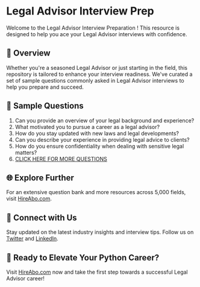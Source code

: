 # Legal Advisor Interview Prep

Welcome to the Legal Advisor Interview Preparation ! This resource is designed to help you ace your Legal Advisor interviews with confidence.

## 🚀 Overview

Whether you're a seasoned Legal Advisor or just starting in the field, this repository is tailored to enhance your interview readiness. We've curated a set of sample questions commonly asked in Legal Advisor interviews to help you prepare and succeed.

## 📝 Sample Questions

1. Can you provide an overview of your legal background and experience?
2. What motivated you to pursue a career as a legal advisor?
3. How do you stay updated with new laws and legal developments?
4. Can you describe your experience in providing legal advice to clients?
5. How do you ensure confidentiality when dealing with sensitive legal matters?
6. [CLICK HERE FOR MORE QUESTIONS](https://hireabo.com/job/9_0_2/Legal%20Advisor)

## 🌐 Explore Further

For an extensive question bank and more resources across 5,000 fields, visit [HireAbo.com](https://www.hireabo.com).

## 📱 Connect with Us

Stay updated on the latest industry insights and interview tips. Follow us on [Twitter](https://twitter.com/hireabo) and [LinkedIn](https://www.linkedin.com/in/hire-abo-3609972a8/).

## 🚀 Ready to Elevate Your Python Career?

Visit [HireAbo.com](https://www.hireabo.com) now and take the first step towards a successful Legal Advisor career!